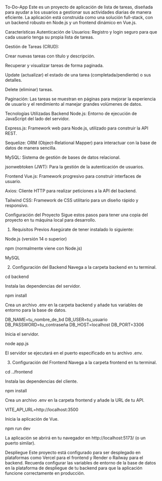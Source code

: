 To-Do-App
Este es un proyecto de aplicación de lista de tareas, diseñada para ayudar a los usuarios a gestionar sus actividades diarias de manera eficiente. La aplicación está construida como una solución full-stack, con un backend robusto en Node.js y un frontend dinámico en Vue.js.

Características
Autenticación de Usuarios: Registro y login seguro para que cada usuario tenga su propia lista de tareas.

Gestión de Tareas (CRUD):

Crear nuevas tareas con título y descripción.

Recuperar y visualizar tareas de forma paginada.

Update (actualizar) el estado de una tarea (completada/pendiente) o sus detalles.

Delete (eliminar) tareas.

Paginación: Las tareas se muestran en páginas para mejorar la experiencia de usuario y el rendimiento al manejar grandes volúmenes de datos.

Tecnologías Utilizadas
Backend
Node.js: Entorno de ejecución de JavaScript del lado del servidor.

Express.js: Framework web para Node.js, utilizado para construir la API REST.

Sequelize: ORM (Object-Relational Mapper) para interactuar con la base de datos de manera sencilla.

MySQL: Sistema de gestión de bases de datos relacional.

jsonwebtoken (JWT): Para la gestión de la autenticación de usuarios.

Frontend
Vue.js: Framework progresivo para construir interfaces de usuario.

Axios: Cliente HTTP para realizar peticiones a la API del backend.

Tailwind CSS: Framework de CSS utilitario para un diseño rápido y responsivo.

Configuración del Proyecto
Sigue estos pasos para tener una copia del proyecto en tu máquina local para desarrollo.

1. Requisitos Previos
Asegúrate de tener instalado lo siguiente:

Node.js (versión 14 o superior)

npm (normalmente viene con Node.js)

MySQL

2. Configuración del Backend
Navega a la carpeta backend en tu terminal.

cd backend

Instala las dependencias del servidor.

npm install

Crea un archivo .env en la carpeta backend y añade tus variables de entorno para la base de datos.

DB_NAME=tu_nombre_de_bd
DB_USER=tu_usuario
DB_PASSWORD=tu_contraseña
DB_HOST=localhost
DB_PORT=3306

Inicia el servidor.

node app.js

El servidor se ejecutará en el puerto especificado en tu archivo .env.

3. Configuración del Frontend
Navega a la carpeta frontend en tu terminal.

cd ../frontend

Instala las dependencias del cliente.

npm install

Crea un archivo .env en la carpeta frontend y añade la URL de tu API.

VITE_API_URL=http://localhost:3500

Inicia la aplicación de Vue.

npm run dev

La aplicación se abrirá en tu navegador en http://localhost:5173/ (o un puerto similar).

Despliegue
Este proyecto está configurado para ser desplegado en plataformas como Vercel para el frontend y Render o Railway para el backend. Recuerda configurar las variables de entorno de la base de datos en la plataforma de despliegue de tu backend para que la aplicación funcione correctamente en producción.
